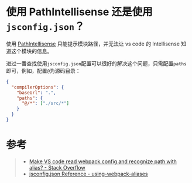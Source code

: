# 使用 PathIntellisense 还是使用`jsconfig.json`？

使用 [PathIntellisense](https://github.com/ChristianKohler/PathIntellisense) 只能提示模块路径，并无法让 vs code 的 Intellisense 知道这个模块的信息。

进过一番查找使用`jsconfig.json`配置可以很好的解决这个问题，只需配置`paths`即可，例如，配置`@`为源码目录：

```json
{
  "compilerOptions": {
    "baseUrl": ".",
    "paths": {
      "@/*": ["./src/*"]
    }
  }
}
```

# 参考

> -   [Make VS code read webpack.config and recognize path with alias? - Stack Overflow](https://stackoverflow.com/questions/38044010/make-vs-code-read-webpack-config-and-recognize-path-with-alias)
> -   [jsconfig.json Reference - using-webpack-aliases](https://code.visualstudio.com/docs/languages/jsconfig#_using-webpack-aliases)
